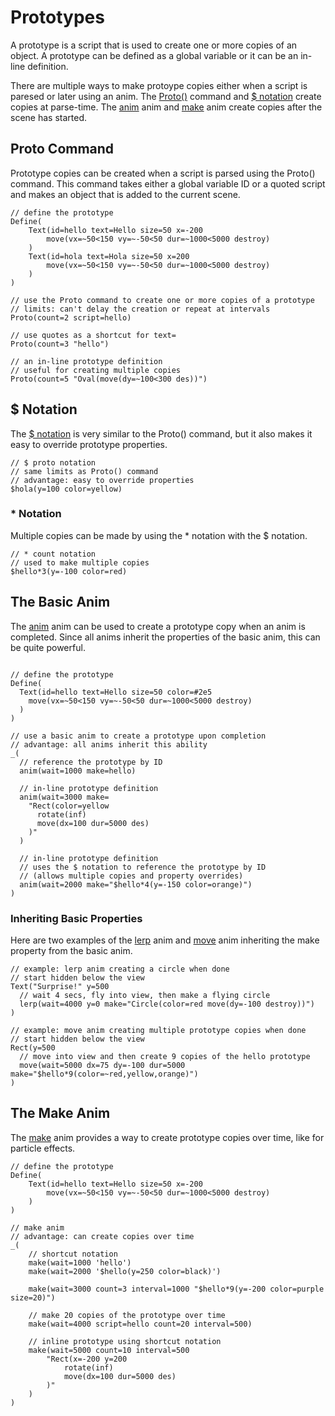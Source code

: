 # Prototypes

A prototype is a script that is used to create one or more copies of an object.  A prototype can be defined as a global variable or it can be an in-line definition.

There are multiple ways to make protoype copies either when a script is paresed or later using an anim.  The [Proto()](./objects.md#prototypes) command and [$ notation](./objects.md#prototype-id) create copies at parse-time.  The [anim](./anims.md#anim--listen) anim and [make](./anims.md#make) anim create copies after the scene has started.

## Proto Command

Prototype copies can be created when a script is parsed using the Proto() command.  This command takes either a global variable ID or a quoted script and makes an object that is added to the current scene.

```script
// define the prototype
Define(
    Text(id=hello text=Hello size=50 x=-200 
        move(vx=~50<150 vy=~-50<50 dur=~1000<5000 destroy)
    )
    Text(id=hola text=Hola size=50 x=200 
        move(vx=~50<150 vy=~-50<50 dur=~1000<5000 destroy)
    )
)

// use the Proto command to create one or more copies of a prototype
// limits: can't delay the creation or repeat at intervals
Proto(count=2 script=hello)

// use quotes as a shortcut for text=
Proto(count=3 "hello")

// an in-line prototype definition
// useful for creating multiple copies
Proto(count=5 "Oval(move(dy=~100<300 des))")

```

## $ Notation

The [$ notation](./objects.md#prototype-id) is very similar to the Proto() command, but it also makes it easy to override prototype properties.

```script
// $ proto notation
// same limits as Proto() command
// advantage: easy to override properties
$hola(y=100 color=yellow)
```

### * Notation

Multiple copies can be made by using the * notation with the $ notation.

```script
// * count notation
// used to make multiple copies
$hello*3(y=-100 color=red)
```

## The Basic Anim

The [anim](./anims.md#anim--listen) anim can be used to create a prototype copy when an anim is completed.  Since all anims inherit the properties of the basic anim, this can be quite powerful.

```script

// define the prototype
Define(
  Text(id=hello text=Hello size=50 color=#2e5
    move(vx=~50<150 vy=~-50<50 dur=~1000<5000 destroy)
  )
)

// use a basic anim to create a prototype upon completion
// advantage: all anims inherit this ability
_(
  // reference the prototype by ID
  anim(wait=1000 make=hello)

  // in-line prototype definition
  anim(wait=3000 make=
    "Rect(color=yellow
      rotate(inf)
      move(dx=100 dur=5000 des)
    )"
  )

  // in-line prototype definition 
  // uses the $ notation to reference the prototype by ID
  // (allows multiple copies and property overrides)
  anim(wait=2000 make="$hello*4(y=-150 color=orange)")
)
```

### Inheriting Basic Properties

Here are two examples of the [lerp](./anims.md#lerp--tween) anim and [move](./anims.md#move) anim inheriting the make property from the basic anim.

```script
// example: lerp anim creating a circle when done
// start hidden below the view
Text("Surprise!" y=500
  // wait 4 secs, fly into view, then make a flying circle 
  lerp(wait=4000 y=0 make="Circle(color=red move(dy=-100 destroy))")
)

// example: move anim creating multiple prototype copies when done
// start hidden below the view
Rect(y=500
  // move into view and then create 9 copies of the hello prototype
  move(wait=5000 dx=75 dy=-100 dur=5000 make="$hello*9(color=~red,yellow,orange)")
)
```

## The Make Anim

The [make](./anims.md#make) anim provides a way to create prototype copies over time, like for particle effects.

```script
// define the prototype
Define(
    Text(id=hello text=Hello size=50 x=-200 
        move(vx=~50<150 vy=~-50<50 dur=~1000<5000 destroy)
    )
)

// make anim
// advantage: can create copies over time
_(
    // shortcut notation
    make(wait=1000 'hello')
    make(wait=2000 '$hello(y=250 color=black)')

    make(wait=3000 count=3 interval=1000 "$hello*9(y=-200 color=purple size=20)")

    // make 20 copies of the prototype over time
    make(wait=4000 script=hello count=20 interval=500)

    // inline prototype using shortcut notation
    make(wait=5000 count=10 interval=500
        "Rect(x=-200 y=200
            rotate(inf)
            move(dx=100 dur=5000 des)
        )"
    )
)
```
